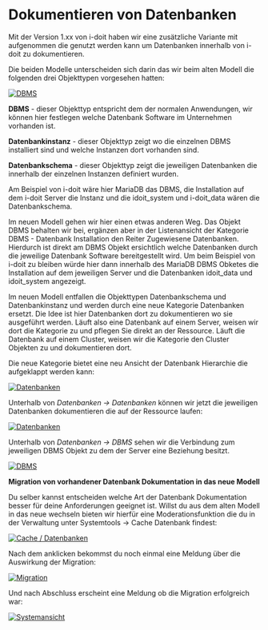# Dokumentieren von Datenbanken

Mit der Version 1.xx von i-doit haben wir eine zusätzliche Variante mit aufgenommen die genutzt werden kann um Datenbanken innerhalb von i-doit zu dokumentieren.

Die beiden Modelle unterscheiden sich darin das wir beim alten Modell die folgenden drei Objekttypen vorgesehen hatten:

[![DBMS](../assets/images/de/anwendungsfaelle/dokumentation-von-datenbanken/1-dvd.png)](../assets/images/de/anwendungsfaelle/dokumentation-von-datenbanken/1-dvd.png)

**DBMS** - dieser Objekttyp entspricht dem der normalen Anwendungen, wir können hier festlegen welche Datenbank Software im Unternehmen vorhanden ist.

**Datenbankinstanz** - dieser Objekttyp zeigt wo die einzelnen DBMS installiert sind und welche Instanzen dort vorhanden sind.

**Datenbankschema** - dieser Objekttyp zeigt die jeweiligen Datenbanken die innerhalb der einzelnen Instanzen definiert wurden.

Am Beispiel von i-doit wäre hier MariaDB das DBMS, die Installation auf dem i-doit Server die Instanz und die idoit\_system und i-doit\_data wären die Datenbankschema.

Im neuen Modell gehen wir hier einen etwas anderen Weg. Das Objekt DBMS behalten wir bei, ergänzen aber in der Listenansicht der Kategorie DBMS - Datenbank Installation den Reiter Zugewiesene Datenbanken. Hierdurch ist direkt am DBMS Objekt ersichtlich welche Datenbanken durch die jeweilige Datenbank Software bereitgestellt wird. Um beim Beispiel von i-doit zu bleiben würde hier dann innerhalb des MariaDB DBMS Obketes die Installation auf dem jeweiligen Server und die Datenbanken idoit\_data und idoit\_system angezeigt.

Im neuen Modell entfallen die Objekttypen Datenbankschema und Datenbankinstanz und werden durch eine neue Kategorie Datenbanken ersetzt. Die Idee ist hier Datenbanken dort zu dokumentieren wo sie ausgeführt werden. Läuft also eine Datenbank auf einem Server, weisen wir dort die Kategorie zu und pflegen Sie direkt an der Ressource. Läuft die Datenbank auf einem Cluster, weisen wir die Kategorie den Cluster Objekten zu und dokumentieren dort.

Die neue Kategorie bietet eine neu Ansicht der Datenbank Hierarchie die aufgeklappt werden kann:

[![Datenbanken](../assets/images/de/anwendungsfaelle/dokumentation-von-datenbanken/2-dvd.png)](../assets/images/de/anwendungsfaelle/dokumentation-von-datenbanken/2-dvd.png)


Unterhalb von _Datenbanken -> Datenbanken_ können wir jetzt die jeweiligen Datenbanken dokumentieren die auf der Ressource laufen:

[![Datenbanken](../assets/images/de/anwendungsfaelle/dokumentation-von-datenbanken/3-dvd.png)](../assets/images/de/anwendungsfaelle/dokumentation-von-datenbanken/3-dvd.png)

Unterhalb von _Datenbanken -> DBMS_ sehen wir die Verbindung zum jeweiligen DBMS Objekt zu dem der Server eine Beziehung besitzt.

[![DBMS](../assets/images/de/anwendungsfaelle/dokumentation-von-datenbanken/4-dvd.png)](../assets/images/de/anwendungsfaelle/dokumentation-von-datenbanken/4-dvd.png)

**Migration von vorhandener Datenbank Dokumentation in das neue Modell**

Du selber kannst entscheiden welche Art der Datenbank Dokumentation besser für deine Anforderungen geeignet ist. Willst du aus dem alten Modell in das neue wechseln bieten wir hierfür eine Moderationsfunktion die du in der Verwaltung unter Systemtools -> Cache Datenbank findest:

[![Cache / Datenbanken](../assets/images/de/anwendungsfaelle/dokumentation-von-datenbanken/5-dvd.png)](../assets/images/de/anwendungsfaelle/dokumentation-von-datenbanken/5-dvd.png)

Nach dem anklicken bekommst du noch einmal eine Meldung über die Auswirkung der Migration:

[![Migration](../assets/images/de/anwendungsfaelle/dokumentation-von-datenbanken/6-dvd.png)](../assets/images/de/anwendungsfaelle/dokumentation-von-datenbanken/6-dvd.png)


Und nach Abschluss erscheint eine Meldung ob die Migration erfolgreich war:

[![Systemansicht](../assets/images/de/anwendungsfaelle/dokumentation-von-datenbanken/7-dvd.png)](../assets/images/de/anwendungsfaelle/dokumentation-von-datenbanken/7-dvd.png)
